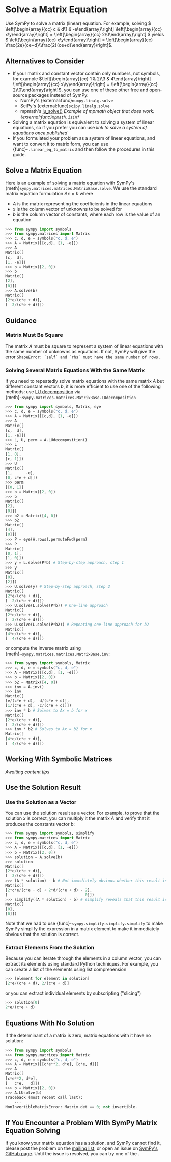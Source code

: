 # Solve a Matrix Equation

Use SymPy to solve a matrix (linear) equation. For example, solving $
\left[\begin{array}{cc} c & d\\1 & -e\end{array}\right] \left[\begin{array}{cc}
x\\y\end{array}\right] = \left[\begin{array}{cc} 2\\0\end{array}\right] $ yields
$ \left[\begin{array}{cc} x\\y\end{array}\right] = \left[\begin{array}{cc}
\frac{2e}{ce+d}\\\frac{2}{ce+d}\end{array}\right]$.

## Alternatives to Consider
- If your matrix and constant vector contain only numbers, not symbols, for
  example $\left[\begin{array}{cc} 1 & 2\\3 & 4\end{array}\right]
\left[\begin{array}{cc} x\\y\end{array}\right] = \left[\begin{array}{cc}
  2\\0\end{array}\right]$, you can use one of these other free and open-source
  packages instead of SymPy:
    - NumPy's {external:func}`numpy.linalg.solve`
    - SciPy's {external:func}`scipy.linalg.solve`
    - mpmath's
      [lu_solve()](https://mpmath.org/doc/current/matrices.html#linear-equations)
      *Example of mpmath object that does work: {external:func}`mpmath.isinf`*
- Solving a matrix equation is equivalent to solving a system of linear
  equations, so if you prefer you can use *link to solve a system of equations
  once published*
- If you formulated your problem as a system of linear equations, and want to
  convert it to matrix form, you can use {func}`~.linear_eq_to_matrix` and then
  follow the procedures in this guide.

## Solve a Matrix Equation

Here is an example of solving a matrix equation with SymPy's
{meth}`sympy.matrices.matrices.MatrixBase.solve`. We use the standard matrix
equation formulation $Ax=b$ where
- $A$ is the matrix representing the coefficients in the linear equations
- $x$ is the column vector of unknowns to be solved for
- $b$ is the column vector of constants, where each row is the value of an
  equation

```py
>>> from sympy import symbols
>>> from sympy.matrices import Matrix
>>> c, d, e = symbols("c, d, e")
>>> A = Matrix([[c,d], [1, -e]])
>>> A
Matrix([
[c,  d],
[1, -e]])
>>> b = Matrix([2, 0])
>>> b
Matrix([
[2],
[0]])
>>> A.solve(b)
Matrix([
[2*e/(c*e + d)],
[  2/(c*e + d)]])
```

## Guidance

### Matrix Must Be Square

The matrix $A$ must be square to represent a system of linear equations with the
same number of unknowns as equations. If not, SymPy will give the error
``ShapeError: `self` and `rhs` must have the same number of rows.``

### Solving Several Matrix Equations With the Same Matrix

If you need to repeatedly solve matrix equations with the same matrix $A$ but
different constant vectors $b$, it is more efficient to use one of the following
methods: use [LU decomposition](https://en.wikipedia.org/wiki/LU_decomposition)
via {meth}`~sympy.matrices.matrices.MatrixBase.LUdecomposition`

```py
>>> from sympy import symbols, Matrix, eye
>>> c, d, e = symbols("c, d, e")
>>> A = Matrix([[c,d], [1, -e]])
>>> A
Matrix([
[c,  d],
[1, -e]])
>>> L, U, perm = A.LUdecomposition()
>>> L
Matrix([
[1, 0],
[c, 1]])
>>> U
Matrix([
[1,      -e],
[0, c*e + d]])
>>> perm
[[0, 1]]
>>> b = Matrix([2, 0])
>>> b
Matrix([
[2],
[0]])
>>> b2 = Matrix([4, 0])
>>> b2
Matrix([
[4],
[0]])
>>> P = eye(A.rows).permuteFwd(perm)
>>> P
Matrix([
[0, 1],
[1, 0]])
>>> y = L.solve(P*b) # Step-by-step approach, step 1
>>> y
Matrix([
[0],
[2]])
>>> U.solve(y) # Step-by-step approach, step 2
Matrix([
[2*e/(c*e + d)],
[  2/(c*e + d)]])
>>> U.solve(L.solve(P*b)) # One-line approach
Matrix([
[2*e/(c*e + d)],
[  2/(c*e + d)]])
>>> U.solve(L.solve(P*b2)) # Repeating one-line approach for b2
Matrix([
[4*e/(c*e + d)],
[  4/(c*e + d)]])
```

or compute the inverse matrix using
{meth}`~sympy.matrices.matrices.MatrixBase.inv`:

```py
>>> from sympy import symbols, Matrix
>>> c, d, e = symbols("c, d, e")
>>> A = Matrix([[c,d], [1, -e]])
>>> b = Matrix([2, 0])
>>> b2 = Matrix([4, 0])
>>> inv = A.inv()
>>> inv
Matrix([
[e/(c*e + d),  d/(c*e + d)],
[1/(c*e + d), -c/(c*e + d)]])
>>> inv * b # Solves to Ax = b for x
Matrix([
[2*e/(c*e + d)],
[  2/(c*e + d)]])
>>> inv * b2 # Solves to Ax = b2 for x
Matrix([
[4*e/(c*e + d)],
[  4/(c*e + d)]])
```

## Working With Symbolic Matrices

*Awaiting content tips*

## Use the Solution Result

### Use the Solution as a Vector

You can use the solution result as a vector. For example, to prove that the
solution $x$ is correct, you can multiply it the matrix $A$ and verify that it
produces the constants vector $b$:

```py
>>> from sympy import symbols, simplify
>>> from sympy.matrices import Matrix
>>> c, d, e = symbols("c, d, e")
>>> A = Matrix([[c,d], [1, -e]])
>>> b = Matrix([2, 0])
>>> solution = A.solve(b)
>>> solution
Matrix([
[2*e/(c*e + d)],
[  2/(c*e + d)]])
>>> (A * solution) - b # Not immediately obvious whether this result is a zeroes vector
Matrix([
[2*c*e/(c*e + d) + 2*d/(c*e + d) - 2],
[                                  0]])
>>> simplify((A * solution) - b) # simplify reveals that this result is a zeroes vector
Matrix([
[0],
[0]])
```

Note that we had to use {func}`~sympy.simplify.simplify.simplify` to make SymPy
simplify the expression in a matrix element to make it immediately obvious that
the solution is correct.

### Extract Elements From the Solution

Because you can iterate through the elements in a column vector, you can extract
its elements using standard Python techniques. For example, you can create a
list of the elements using list comprehension

```py
>>> [element for element in solution]
[2*e/(c*e + d), 2/(c*e + d)]
```

or you can extract individual elements by subscripting ("slicing")

```py
>>> solution[0]
2*e/(c*e + d)
```

## Equations With No Solution

If the determinant of a matrix is zero, matrix equations with it have no
solution:

```py
>>> from sympy import symbols
>>> from sympy.matrices import Matrix
>>> c, d, e = symbols("c, d, e")
>>> A = Matrix([[c*e**2, d*e], [c*e, d]])
>>> A
Matrix([
[c*e**2, d*e],
[   c*e,   d]])
>>> b = Matrix([2, 0])
>>> A.LUsolve(b)
Traceback (most recent call last):
    ...
NonInvertibleMatrixError: Matrix det == 0; not invertible.
```

## If You Encounter a Problem With SymPy Matrix Equation Solving

If you know your matrix equation has a solution, and SymPy cannot find it,
please post the problem on the [mailing
list](https://groups.google.com/g/sympy), or open an issue on [SymPy's GitHub
page](https://github.com/sympy/sympy/issues). Until the issue is resolved, you
can try one of the [](#alternatives-to-consider).
